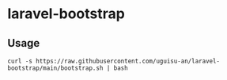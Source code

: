 # laravel-bootstrap

## Usage

    curl -s https://raw.githubusercontent.com/uguisu-an/laravel-bootstrap/main/bootstrap.sh | bash
